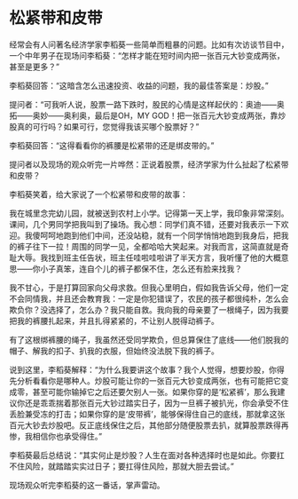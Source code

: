 # 松紧带和皮带

经常会有人问著名经济学家李稻葵一些简单而粗暴的问题。比如有次访谈节目中，一个中年男子在现场问李稻葵：“怎样才能在短时间内把一张百元大钞变成两张，甚至是更多？” 

李稻葵回答：“这暗含怎么迅速投资、收益的问题，我的最佳答案是：炒股。” 

提问者：“可我听人说，股票一路下跌时，股民的心情是这样起伏的：奥迪——奥拓——奥妙——奥利奥，最后是OH，MY GOD！把一张百元大钞变成两张，靠炒股真的可行吗？如果可行，您觉得我该买哪个股票好？” 

李稻葵回答：“这得看看你的裤腰是松紧带的还是绑皮带的。” 

提问者以及现场的观众听完一片哗然：正说着股票，经济学家为什么扯起了松紧带和皮带？ 

李稻葵笑着，给大家说了一个松紧带和皮带的故事： 

我在城里念完幼儿园，就被送到农村上小学。记得第一天上学，我印象非常深刻。课间，几个男同学把我叫到了操场。我心想：同学们真不错，还要对我表示一下欢迎。我傻呵呵地跑到他们中间，还没站稳，就有一个同学悄悄地跑到我身后，把我的裤子往下一拉！周围的同学一见，全都哈哈大笑起来。对我而言，这简直就是奇耻大辱。我找到班主任告状，班主任哇啦哇啦讲了半天方言，我听懂了他的大概意思——你小子真笨，连自个儿的裤子都保不住，怎么还有脸来找我？ 

我不甘心，于是打算回家向父母求救。但我心里明白，假如我告诉父母，他们一定不会同情我，并且还会教育我：一定是你犯错误了，农民的孩子都很纯朴，怎么会欺负你？没选择了，怎么办？我只能自救。我向我的母亲要了一根绳子，因为我要把我的裤腰扎起来，并且扎得紧紧的，不让别人脱得动裤子。 

有了这根绑裤腰的绳子，我虽然还受同学欺负，但总算保住了底线——他们脱我的帽子、解我的扣子、扒我的衣服，但始终没法脱下我的裤子。 

说到这里，李稻葵解释：“为什么我要讲这个故事？我个人觉得，想要炒股，你得先分析看看你是哪种人。炒股可能让你的一张百元大钞变成两张，也有可能把它变成零，甚至可能你输掉它之后还要欠别人一张。如果你穿的是‘松紧裤’，那么我建议你还是乖乖揣着那张百元大钞过踏实日子，因为一旦裤子被扒光，你会承受不住丢脸兼受冻的打击；如果你穿的是‘皮带裤’，能够保得住自己的底线，那就拿这张百元大钞去炒股吧。反正底线保住之后，其他部分随便股票去扒，就算股票跌得再惨，我相信你也承受得住。” 

李稻葵最后总结说：“其实何止是炒股？人生在面对各种选择时也是如此。你要扛不住风险，就踏踏实实过日子；要扛得住风险，那就大胆去尝试。” 

现场观众听完李稻葵的这一番话，掌声雷动。